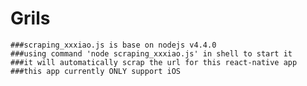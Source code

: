 # Grils
    ###scraping_xxxiao.js is base on nodejs v4.4.0
    ###using command 'node scraping_xxxiao.js' in shell to start it
    ###it will automatically scrap the url for this react-native app
    ###this app currently ONLY support iOS
